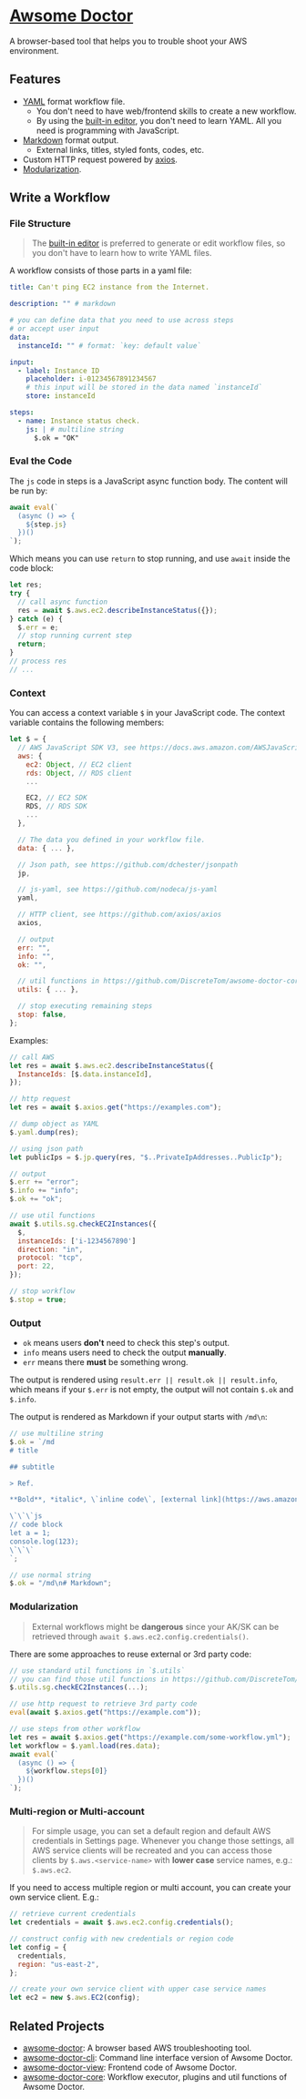 # [Awsome Doctor](https://discretetom.github.io/awsome-doctor/)

A browser-based tool that helps you to trouble shoot your AWS environment.

## Features

- [YAML](https://yaml.org/) format workflow file.
  - You don't need to have web/frontend skills to create a new workflow.
  - By using the [built-in editor](https://discretetom.github.io/awsome-doctor/editor), you don't need to learn YAML. All you need is programming with JavaScript.
- [Markdown](https://docs.github.com/en/github/writing-on-github/getting-started-with-writing-and-formatting-on-github/basic-writing-and-formatting-syntax) format output.
  - External links, titles, styled fonts, codes, etc.
- Custom HTTP request powered by [axios](https://github.com/axios/axios).
- [Modularization](#Modularization).

## Write a Workflow

### File Structure

> The [built-in editor](https://discretetom.github.io/awsome-doctor/editor) is preferred to generate or edit workflow files, so you don't have to learn how to write YAML files.

A workflow consists of those parts in a yaml file:

```yaml
title: Can't ping EC2 instance from the Internet.

description: "" # markdown

# you can define data that you need to use across steps
# or accept user input
data:
  instanceId: "" # format: `key: default value`

input:
  - label: Instance ID
    placeholder: i-01234567891234567
    # this input will be stored in the data named `instanceId`
    store: instanceId

steps:
  - name: Instance status check.
    js: | # multiline string
      $.ok = "OK"
```

### Eval the Code

The `js` code in steps is a JavaScript async function body. The content will be run by:

```js
await eval(`
  (async () => {
    ${step.js}
  })()
`);
```

Which means you can use `return` to stop running, and use `await` inside the code block:

```js
let res;
try {
  // call async function
  res = await $.aws.ec2.describeInstanceStatus({});
} catch (e) {
  $.err = e;
  // stop running current step
  return;
}
// process res
// ...
```

### Context

You can access a context variable `$` in your JavaScript code. The context variable contains the following members:

```js
let $ = {
  // AWS JavaScript SDK V3, see https://docs.aws.amazon.com/AWSJavaScriptSDK/v3/latest/index.html
  aws: {
    ec2: Object, // EC2 client
    rds: Object, // RDS client
    ...

    EC2, // EC2 SDK
    RDS, // RDS SDK
    ...
  },

  // The data you defined in your workflow file.
  data: { ... },

  // Json path, see https://github.com/dchester/jsonpath
  jp,

  // js-yaml, see https://github.com/nodeca/js-yaml
  yaml,

  // HTTP client, see https://github.com/axios/axios
  axios,

  // output
  err: "",
  info: "",
  ok: "",

  // util functions in https://github.com/DiscreteTom/awsome-doctor-core/tree/main/utils
  utils: { ... },

  // stop executing remaining steps
  stop: false,
};
```

Examples:

```js
// call AWS
let res = await $.aws.ec2.describeInstanceStatus({
  InstanceIds: [$.data.instanceId],
});

// http request
let res = await $.axios.get("https://examples.com");

// dump object as YAML
$.yaml.dump(res);

// using json path
let publicIps = $.jp.query(res, "$..PrivateIpAddresses..PublicIp");

// output
$.err += "error";
$.info += "info";
$.ok += "ok";

// use util functions
await $.utils.sg.checkEC2Instances({
  $,
  instanceIds: ['i-1234567890']
  direction: "in",
  protocol: "tcp",
  port: 22,
});

// stop workflow
$.stop = true;
```

### Output

- `ok` means users **don't** need to check this step's output.
- `info` means users need to check the output **manually**.
- `err` means there **must** be something wrong.

The output is rendered using `result.err || result.ok || result.info`, which means if your `$.err` is not empty, the output will not contain `$.ok` and `$.info`.

The output is rendered as Markdown if your output starts with `/md\n`:

```js
// use multiline string
$.ok = `/md
# title

## subtitle

> Ref.

**Bold**, *italic*, \`inline code\`, [external link](https://aws.amazon.com).

\`\`\`js
// code block
let a = 1;
console.log(123);
\`\`\`
`;

// use normal string
$.ok = "/md\n# Markdown";
```

### Modularization

> External workflows might be **dangerous** since your AK/SK can be retrieved through `await $.aws.ec2.config.credentials()`.

There are some approaches to reuse external or 3rd party code:

```js
// use standard util functions in `$.utils`
// you can find those util functions in https://github.com/DiscreteTom/awsome-doctor-core/tree/main/utils
$.utils.sg.checkEC2Instances(...);

// use http request to retrieve 3rd party code
eval(await $.axios.get("https://example.com"));

// use steps from other workflow
let res = await $.axios.get("https://example.com/some-workflow.yml");
let workflow = $.yaml.load(res.data);
await eval(`
  (async () => {
    ${workflow.steps[0]}
  })()
`);
```

### Multi-region or Multi-account

> For simple usage, you can set a default region and default AWS credentials in Settings page. Whenever you change those settings, all AWS service clients will be recreated and you can access those clients by `$.aws.<service-name>` with **lower case** service names, e.g.: `$.aws.ec2`.

If you need to access multiple region or multi account, you can create your own service client. E.g.:

```js
// retrieve current credentials
let credentials = await $.aws.ec2.config.credentials();

// construct config with new credentials or region code
let config = {
  credentials,
  region: "us-east-2",
};

// create your own service client with upper case service names
let ec2 = new $.aws.EC2(config);
```

## Related Projects

- [awsome-doctor](https://github.com/DiscreteTom/awsome-doctor): A browser based AWS troubleshooting tool.
- [awsome-doctor-cli](https://github.com/DiscreteTom/awsome-doctor-cli): Command line interface version of Awsome Doctor.
- [awsome-doctor-view](https://github.com/DiscreteTom/awsome-doctor-view): Frontend code of Awsome Doctor.
- [awsome-doctor-core](https://github.com/DiscreteTom/awsome-doctor-core): Workflow executor, plugins and util functions of Awsome Doctor.
